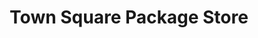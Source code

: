 ---
title: "Town Square Package Store"
url: /greeneville/town-square-package-store/
shop: Spirituosen
---
